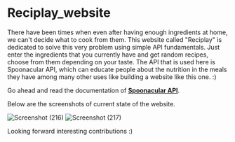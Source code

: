 # Reciplay_website
There have been times when even after having enough ingredients at home, we can't decide what to cook from them. This website called "Reciplay" is dedicated to solve this very problem using simple API fundamentals. Just enter the ingredients that you currently have and get random recipes, choose from them depending on your taste.
The API that is used here is Spoonacular API, which can educate people about the nutrition in the meals they have among many other uses like building a website like this one. :)  

Go ahead and read the documentation of [**Spoonacular API**](https://spoonacular.com/food-api). 

Below are the screenshots of current state of the website.

![Screenshot (216)](https://user-images.githubusercontent.com/96806111/196965147-641a4cb8-5d56-4e1c-be43-0956c19b334c.png)
![Screenshot (217)](https://user-images.githubusercontent.com/96806111/196965167-ceab742f-ed6b-4c2a-b763-dfac390f2a11.png)

Looking forward interesting contributions :)
